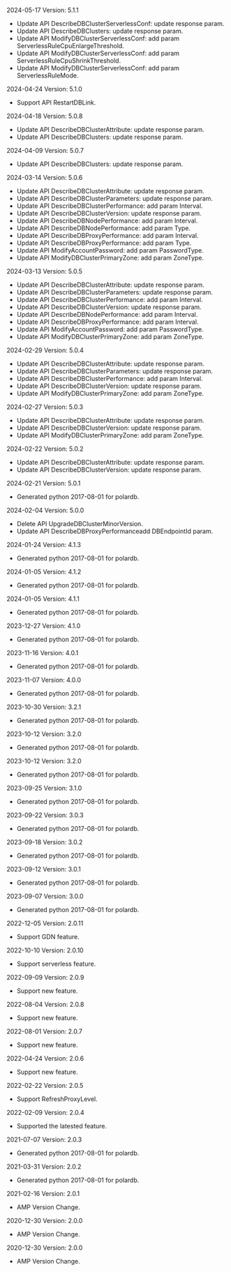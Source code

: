 2024-05-17 Version: 5.1.1
- Update API DescribeDBClusterServerlessConf: update response param.
- Update API DescribeDBClusters: update response param.
- Update API ModifyDBClusterServerlessConf: add param ServerlessRuleCpuEnlargeThreshold.
- Update API ModifyDBClusterServerlessConf: add param ServerlessRuleCpuShrinkThreshold.
- Update API ModifyDBClusterServerlessConf: add param ServerlessRuleMode.


2024-04-24 Version: 5.1.0
- Support API RestartDBLink.


2024-04-18 Version: 5.0.8
- Update API DescribeDBClusterAttribute: update response param.
- Update API DescribeDBClusters: update response param.


2024-04-09 Version: 5.0.7
- Update API DescribeDBClusters: update response param.


2024-03-14 Version: 5.0.6
- Update API DescribeDBClusterAttribute: update response param.
- Update API DescribeDBClusterParameters: update response param.
- Update API DescribeDBClusterPerformance: add param Interval.
- Update API DescribeDBClusterVersion: update response param.
- Update API DescribeDBNodePerformance: add param Interval.
- Update API DescribeDBNodePerformance: add param Type.
- Update API DescribeDBProxyPerformance: add param Interval.
- Update API DescribeDBProxyPerformance: add param Type.
- Update API ModifyAccountPassword: add param PasswordType.
- Update API ModifyDBClusterPrimaryZone: add param ZoneType.


2024-03-13 Version: 5.0.5
- Update API DescribeDBClusterAttribute: update response param.
- Update API DescribeDBClusterParameters: update response param.
- Update API DescribeDBClusterPerformance: add param Interval.
- Update API DescribeDBClusterVersion: update response param.
- Update API DescribeDBNodePerformance: add param Interval.
- Update API DescribeDBProxyPerformance: add param Interval.
- Update API ModifyAccountPassword: add param PasswordType.
- Update API ModifyDBClusterPrimaryZone: add param ZoneType.


2024-02-29 Version: 5.0.4
- Update API DescribeDBClusterAttribute: update response param.
- Update API DescribeDBClusterParameters: update response param.
- Update API DescribeDBClusterPerformance: add param Interval.
- Update API DescribeDBClusterVersion: update response param.
- Update API ModifyDBClusterPrimaryZone: add param ZoneType.


2024-02-27 Version: 5.0.3
- Update API DescribeDBClusterAttribute: update response param.
- Update API DescribeDBClusterVersion: update response param.
- Update API ModifyDBClusterPrimaryZone: add param ZoneType.


2024-02-22 Version: 5.0.2
- Update API DescribeDBClusterAttribute: update response param.
- Update API DescribeDBClusterVersion: update response param.


2024-02-21 Version: 5.0.1
- Generated python 2017-08-01 for polardb.

2024-02-04 Version: 5.0.0
- Delete API UpgradeDBClusterMinorVersion.
- Update API DescribeDBProxyPerformanceadd DBEndpointId param.


2024-01-24 Version: 4.1.3
- Generated python 2017-08-01 for polardb.

2024-01-05 Version: 4.1.2
- Generated python 2017-08-01 for polardb.

2024-01-05 Version: 4.1.1
- Generated python 2017-08-01 for polardb.

2023-12-27 Version: 4.1.0
- Generated python 2017-08-01 for polardb.

2023-11-16 Version: 4.0.1
- Generated python 2017-08-01 for polardb.

2023-11-07 Version: 4.0.0
- Generated python 2017-08-01 for polardb.

2023-10-30 Version: 3.2.1
- Generated python 2017-08-01 for polardb.

2023-10-12 Version: 3.2.0
- Generated python 2017-08-01 for polardb.

2023-10-12 Version: 3.2.0
- Generated python 2017-08-01 for polardb.

2023-09-25 Version: 3.1.0
- Generated python 2017-08-01 for polardb.

2023-09-22 Version: 3.0.3
- Generated python 2017-08-01 for polardb.

2023-09-18 Version: 3.0.2
- Generated python 2017-08-01 for polardb.

2023-09-12 Version: 3.0.1
- Generated python 2017-08-01 for polardb.

2023-09-07 Version: 3.0.0
- Generated python 2017-08-01 for polardb.

2022-12-05 Version: 2.0.11
- Support GDN feature.

2022-10-10 Version: 2.0.10
- Support serverless feature.

2022-09-09 Version: 2.0.9
- Support new feature.

2022-08-04 Version: 2.0.8
- Support new feature.

2022-08-01 Version: 2.0.7
- Support new feature.

2022-04-24 Version: 2.0.6
- Support new feature.

2022-02-22 Version: 2.0.5
 - Support RefreshProxyLevel.

2022-02-09 Version: 2.0.4
- Supported the latested feature.

2021-07-07 Version: 2.0.3
- Generated python 2017-08-01 for polardb.

2021-03-31 Version: 2.0.2
- Generated python 2017-08-01 for polardb.

2021-02-16 Version: 2.0.1
- AMP Version Change.

2020-12-30 Version: 2.0.0
- AMP Version Change.

2020-12-30 Version: 2.0.0
- AMP Version Change.

